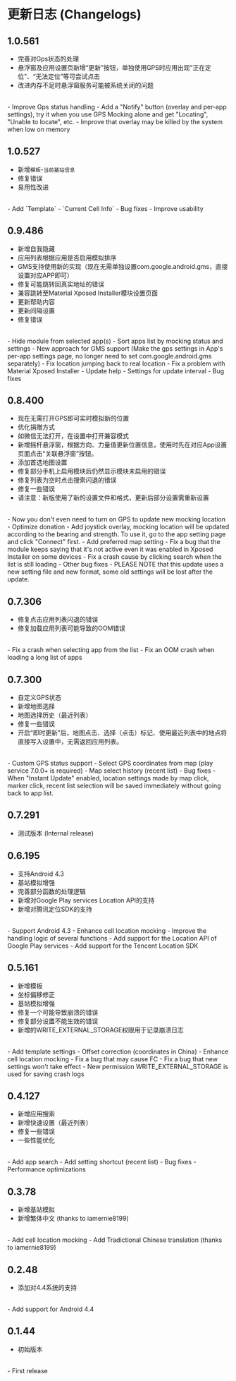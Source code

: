 # 更新日志 (Changelogs)

## 1.0.561
- 完善对Gps状态的处理
- 悬浮窗及应用设置页新增“更新”按钮，单独使用GPS时应用出现“正在定位”、“无法定位”等可尝试点击
- 改进内存不足时悬浮窗服务可能被系统关闭的问题
<br/>
- Improve Gps status handling
- Add a "Notify" button (overlay and per-app settings), try it when you use GPS Mocking alone and get "Locating", "Unable to locate", etc.
- Improve that overlay may be killed by the system when low on memory


## 1.0.527
- 新增`模板`-`当前基站信息`
- 修复错误
- 易用性改进     
<br/>
- Add `Template` - `Current Cell Info`
- Bug fixes
- Improve usability


## 0.9.486
- 新增自我隐藏
- 应用列表根据应用是否启用模拟排序
- GMS支持使用新的实现（现在无需单独设置com.google.android.gms，直接设置对应APP即可）
- 修复可能跳转回真实地址的错误
- 兼容跳转至Material Xposed Installer模块设置页面
- 更新帮助内容
- 更新间隔设置
- 修复错误     
<br/>
- Hide module from selected app(s)
- Sort apps list by mocking status and settings
- New approach for GMS support (Make the gps settings in App's per-app settings page, no longer need to set com.google.android.gms separately)
- Fix location jumping back to real location
- Fix a problem with Material Xposed Installer
- Update help
- Settings for update interval
- Bug fixes


## 0.8.400
- 现在无需打开GPS即可实时模拟新的位置
- 优化捐赠方式
- 如微信无法打开，在设置中打开兼容模式
- 新增摇杆悬浮窗，根据方向、力量值更新位置信息，使用时先在对应App设置页面点击“关联悬浮窗”按钮。
- 添加首选地图设置
- 修复部分手机上启用模块后仍然显示模块未启用的错误
- 修复列表为空时点击搜索闪退的错误
- 修复一些错误
- 请注意：新版使用了新的设置文件和格式，更新后部分设置需重新设置    
<br/>
- Now you don't even need to turn on GPS to update new mocking location
- Optimize donation 
- Add joystick overlay, mocking location will be updated according to the bearing and strength. To use it, go to the app setting page and click "Connect" first.
- Add preferred map setting
- Fix a bug that the module keeps saying that it's not active even it was enabled in Xposed Installer on some devices
- Fix a crash cause by clicking search when the list is still loading
- Other bug fixes
- PLEASE NOTE that this update uses a new setting file and new format, some old settings will be lost after the update. 


## 0.7.306
- 修复点击应用列表闪退的错误
- 修复加载应用列表可能导致的OOM错误    
<br/>
- Fix a crash when selecting app from the list     
- Fix an OOM crash when loading a long list of apps


## 0.7.300
- 自定义GPS状态     
- 新增地图选择     
- 地图选择历史（最近列表）     
- 修复一些错误     
- 开启“即时更新”后，地图点击、选择（点击）标记、使用最近列表中的地点将直接写入设置中，无需返回应用列表。    
<br/>
- Custom GPS status support     
- Select GPS coordinates from map (play service 7.0.0+ is required)     
- Map select history (recent list)     
- Bug fixes     
- When "Instant Update" enabled, location settings made by map click, marker click, recent list selection will be saved immediately without going back to app list. 


## 0.7.291
- 测试版本 (Internal release)


## 0.6.195
- 支持Android 4.3    
- 基站模拟增强    
- 完善部分函数的处理逻辑    
- 新增对Google Play services Location API的支持    
- 新增对腾讯定位SDK的支持    
<br/>
- Support Android 4.3     
- Enhance cell location mocking     
- Improve the handling logic of several functions     
- Add support for the Location API of Google Play services     
- Add support for the Tencent Location SDK 


## 0.5.161
- 新增模板    
- 坐标偏移修正    
- 基站模拟增强    
- 修复一个可能导致崩溃的错误    
- 修复部分设置不能生效的错误    
- 新增的WRITE_EXTERNAL_STORAGE权限用于记录崩溃日志    
<br/>
- Add template settings     
- Offset correction (coordinates in China)     
- Enhance cell location mocking    
- Fix a bug that may cause FC    
- Fix a bug that new settings won't take effect    
- New permission WRITE_EXTERNAL_STORAGE is used for saving crash logs

  
## 0.4.127
- 新增应用搜索    
- 新增快速设置（最近列表）    
- 修复一些错误    
- 一些性能优化    
<br/>
- Add app search    
- Add setting shortcut (recent list)    
- Bug fixes    
- Performance optimizations


## 0.3.78
- 新增基站模拟
- 新增繁体中文 (thanks to iamernie8199)    
<br/>
- Add cell location mocking     
- Add Tradictional Chinese translation (thanks to iamernie8199)


## 0.2.48
- 添加对4.4系统的支持    
<br/>
- Add support for Android 4.4


## 0.1.44
- 初始版本    
<br/>
- First release
